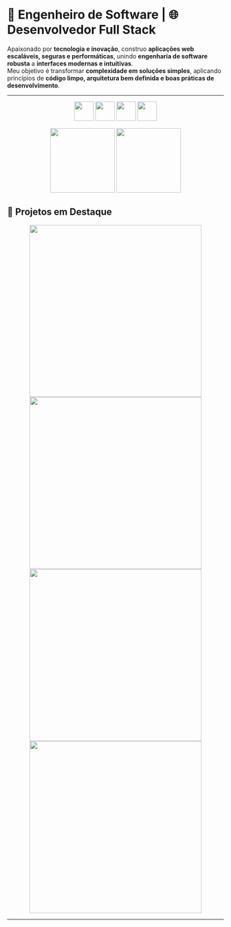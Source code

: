 # 🚀 Engenheiro de Software | 🌐 Desenvolvedor Full Stack  

Apaixonado por **tecnologia e inovação**, construo **aplicações web escaláveis, seguras e performáticas**, unindo **engenharia de software robusta** a **interfaces modernas e intuitivas**.  
Meu objetivo é transformar **complexidade em soluções simples**, aplicando princípios de **código limpo, arquitetura bem definida e boas práticas de desenvolvimento**.  

---

<p align="center">
  <img src="https://skillicons.dev/icons?i=react,typescript,javascript,tailwind" height="45" />
  <img src="https://skillicons.dev/icons?i=nodejs,express" height="45" />
  <img src="https://skillicons.dev/icons?i=postgres,sequelize,prisma" height="45" />
  <img src="https://skillicons.dev/icons?i=docker,git,github,vite" height="45" />
</p>

<p align="center">
  <img src="https://github-readme-stats.vercel.app/api?username=CesarDanilo&show_icons=true&theme=dark&count_private=true&hide_title=true" height="150"/>
  <img src="https://github-readme-streak-stats.herokuapp.com/?user=CesarDanilo&theme=dark" height="150"/>
</p>

## 📌 Projetos em Destaque  

<p align="center">
  <a href="https://github.com/CesarDanilo/Precify">
    <img src="https://github-readme-stats.vercel.app/api/pin/?username=CesarDanilo&repo=Precify&theme=dark&layout=compact" width="400"/>
  </a>
  <a href="https://github.com/CesarDanilo/ecommerce-store-fullstack">
    <img src="https://github-readme-stats.vercel.app/api/pin/?username=CesarDanilo&repo=Ecommerce&theme=dark&layout=compact" width="400"/>
  </a>
  <a href="https://github.com/CesarDanilo/PrismaExpressAPI">
    <img src="https://github-readme-stats.vercel.app/api/pin/?username=CesarDanilo&repo=PrismaExpressAPI&theme=dark&layout=compact" width="400"/>
  </a>
  <a href="https://github.com/CesarDanilo/typescript-user-api">
    <img src="https://github-readme-stats.vercel.app/api/pin/?username=CesarDanilo&repo=TypeScript-User-Api&theme=dark&layout=compact" width="400"/>
  </a>
</p>

---
